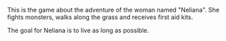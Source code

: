 This is the game about the adventure of the woman named "Neliana". She fights monsters, walks along the grass and receives first aid kits.

The goal for Neliana is to live as long as possible.
